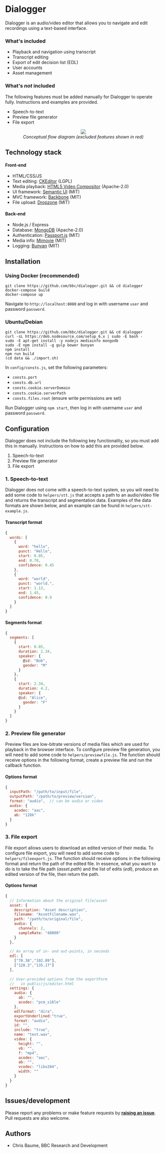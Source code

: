 # Dialogger 

Dialogger is an audio/video editor that allows you to navigate and edit recordings using a text-based interface.

### What's included
* Playback and navigation using transcript
* Transcript editing
* Export of edit decision list (EDL)
* User accounts
* Asset management

### What's *not* included
The following features must be added manually for Dialogger to operate fully. Instructions and examples are provided.

* Speech-to-text
* Preview file generator
* File export

<p align="center">
  <img src="flow-diagram.png"><br />
  <i>Conceptual flow diagram (excluded features shown in red)</i>
</p>

## Technology stack

#### Front-end

* HTML/CSS/JS
* Text editing: [CKEditor](http://ckeditor.com/) (LGPL)
* Media playback: [HTML5 Video Compositor](https://github.com/bbc/html5-video-compositor) (Apache-2.0)
* UI framework: [Semantic UI](https://semantic-ui.com/) (MIT)
* MVC framework: [Backbone](http://backbonejs.org/) (MIT)
* File upload: [Dropzone](http://www.dropzonejs.com/) (MIT)

#### Back-end

* Node.js / Express
* Database: [MongoDB](https://www.mongodb.com/) (Apache-2.0)
* Authentication: [Passport.js](http://passportjs.org/) (MIT)
* Media info: [Mimovie](https://github.com/rodrigopolo/mimovie) (MIT)
* Logging: [Bunyan](https://github.com/trentm/node-bunyan) (MIT)

## Installation

### Using Docker (recommended)

    git clone https://github.com/bbc/dialogger.git && cd dialogger
    docker-compose build
    docker-compose up

Navigate to `http://localhost:8080` and log in with username `user` and password `password`.

### Ubuntu/Debian

    git clone https://github.com/bbc/dialogger.git && cd dialogger
    curl -sL https://deb.nodesource.com/setup_6.x | sudo -E bash -
    sudo -E apt-get install -y nodejs mediainfo mongodb
    sudo -E npm install -g gulp bower bunyan
    npm install
    npm run build
    (cd data && ./import.sh)

In `config/consts.js`, set the following parameters:

* `consts.port`
* `consts.db.url`
* `consts.cookie.serverDomain`
* `consts.cookie.serverPath`
* `consts.files.root` (ensure write permissions are set)

Run Dialogger using `npm start`, then log in with username `user` and password `password`.

## Configuration

Dialogger does not include the following key functionality, so you must add this in manually. Instructions on how to
add this are provided below.

1. Speech-to-text
1. Preview file generator
1. File export

### 1. Speech-to-text 

Dialogger does not come with a speech-to-text system, so you will need to add some code to `helpers/stt.js` that
accepts a path to an audio/video file and returns the transcript and segmentation data.
Examples of the data formats are shown below, and an example can be found in `helpers/stt-example.js`.

#### Transcript format

```javascript
{
  words: [
    {
      word: "hello",
      punct: "Hello",
      start: 0.05,
      end: 0.78,
      confidence: 0.45
    },
    {
      word: "world",
      punct: "world.",
      start: 1.13,
      end: 1.45,
      confidence: 0.9
    }
  ]
}
```

#### Segments format

```javascript
{
  segments: [
    {
      start: 0.05,
      duration: 2.34,
      speaker: {
        @id: "Bob",
        gender: "M"
      }
    },
    {
      start: 2.34,
      duration: 4.2,
      speaker: {
      @id: "Alice",
        gender: "F"
      }
    }
  ]
}
```

### 2. Preview file generator
Preview files are low-bitrate versions of media files which are used for playback in the browser interface. To
configure preview file generation, you will need to add some code to `helpers/previewfile.js`. The function should
receive options in the following format, create a preview file and run the callback function. 

#### Options format

```javascript
{
  inputPath: "/path/to/input/file",
  outputPath: "/path/to/preview/version",
  format: "audio",  // can be audio or video
  audio: {
    acodec: "aac",
    ab: "128k"
  }    
}
```

### 3. File export
File export allows users to download an edited version of their media. To configure file export, you will need to add
some code to `helpers/fileexport.js`. The function should receive options in the following format and return the path
of the edited file. In essence, what you want to do is to take the file path (*asset.path*) and the list of edits
(*edl*), produce an edited version of the file, then return the path.

#### Options format

```javascript
{
  // Information about the original file/asset
  asset: {
    description: "Asset description",
    filename: "AssetFilename.wav",
    path: "/path/to/original/file",
    audio: {
      channels: 2,
      sampleRate: "48000"
    }
  },
  
  // An array of in- and out-points, in seconds
  edl: [
    ["78.38","102.89"],
    ["128.3","135.17"]
  ],
  
  // User-provided options from the exportForm
  //   in public/js/editor.html
  settings: {
    audio: {
      ab: "",
      acodec: "pcm_s16le"
    },
    edlformat: "dira",
    exportUnderlined:"true",
    format: "audio",
    id: "",
    include: "true",
    name: "test.wav",
    video: {
      height: "",
      vb: "",
      f: "mp4",
      acodec: "aac",
      ab: "",
      vcodec: "libx264",
      width: ""
    }
  }
}
```

## Issues/development

Please report any problems or make feature requests by **[raising an
issue](https://github.com/bbc/dialogger/issues/new)**.  Pull requests are also welcome.

## Authors

* Chris Baume, BBC Research and Development

